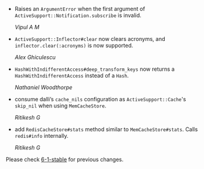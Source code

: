 *   Raises an `ArgumentError` when the first argument of `ActiveSupport::Notification.subscribe` is
    invalid.

    *Vipul A M*

*   `ActiveSupport::Inflector#clear` now clears acronyms, and `inflector.clear(:acronyms)` is now supported.

    *Alex Ghiculescu*

*   `HashWithIndifferentAccess#deep_transform_keys` now returns a `HashWithIndifferentAccess` instead of a `Hash`.

    *Nathaniel Woodthorpe*

*   consume dalli’s `cache_nils` configuration as `ActiveSupport::Cache`'s `skip_nil` when using `MemCacheStore`.

    *Ritikesh G*

*   add `RedisCacheStore#stats` method similar to `MemCacheStore#stats`. Calls `redis#info` internally.

    *Ritikesh G*


Please check [6-1-stable](https://github.com/rails/rails/blob/6-1-stable/activesupport/CHANGELOG.md) for previous changes.
